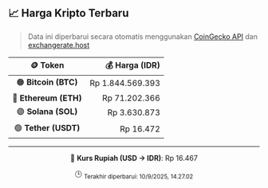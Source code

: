 

<!-- HARGA_KRIPTO -->
## 📈 Harga Kripto Terbaru

> Data ini diperbarui secara otomatis menggunakan [CoinGecko API](https://www.coingecko.com/) dan [exchangerate.host](https://exchangerate.host/)

<div align="center">

| 🪙 Token | 💰 Harga (IDR) |
|:------:|---------------:|
| 🟠 **Bitcoin (BTC)**   | Rp 1.844.569.393 |
| 🔵 **Ethereum (ETH)**  | Rp 71.202.366 |
| 🟣 **Solana (SOL)**    | Rp 3.630.873 |
| 🟢 **Tether (USDT)**   | Rp 16.472 |

---

💱 **Kurs Rupiah (USD → IDR)**: Rp 16.467

🕒 <sub>Terakhir diperbarui: 10/9/2025, 14.27.02</sub>

</div>
<!-- /HARGA_KRIPTO -->